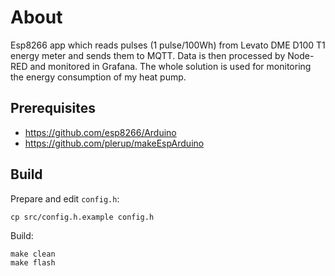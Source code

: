 # About

Esp8266 app which reads pulses (1 pulse/100Wh) from Levato DME D100 T1 energy meter and sends them to MQTT. Data is then processed by Node-RED and monitored in Grafana. The whole solution is used for monitoring the energy consumption of my heat pump.

## Prerequisites

* https://github.com/esp8266/Arduino
* https://github.com/plerup/makeEspArduino

## Build

Prepare and edit `config.h`:
```
cp src/config.h.example config.h
```

Build:

```
make clean
make flash
```
